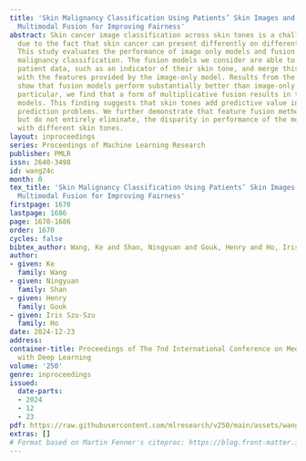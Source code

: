 ```yaml
---
title: 'Skin Malignancy Classification Using Patients’ Skin Images and Meta-data:
  Multimodal Fusion for Improving Fairness'
abstract: Skin cancer image classification across skin tones is a challenging problem
  due to the fact that skin cancer can present differently on different skin tones.
  This study evaluates the performance of image only models and fusion models in skin
  malignancy classification. The fusion models we consider are able to take in additional
  patient data, such as an indicator of their skin tone, and merge this information
  with the features provided by the image-only model. Results from the experiment
  show that fusion models perform substantially better than image-only models. In
  particular, we find that a form of multiplicative fusion results in the best performing
  models. This finding suggests that skin tones add predictive value in skin malignancy
  prediction problems. We further demonstrate that feature fusion methods reduce,
  but do not entirely eliminate, the disparity in performance of the model on patients
  with different skin tones.
layout: inproceedings
series: Proceedings of Machine Learning Research
publisher: PMLR
issn: 2640-3498
id: wang24c
month: 0
tex_title: 'Skin Malignancy Classification Using Patients’ Skin Images and Meta-data:
  Multimodal Fusion for Improving Fairness'
firstpage: 1670
lastpage: 1686
page: 1670-1686
order: 1670
cycles: false
bibtex_author: Wang, Ke and Shan, Ningyuan and Gouk, Henry and Ho, Iris Szu-Szu
author:
- given: Ke
  family: Wang
- given: Ningyuan
  family: Shan
- given: Henry
  family: Gouk
- given: Iris Szu-Szu
  family: Ho
date: 2024-12-23
address:
container-title: Proceedings of The 7nd International Conference on Medical Imaging
  with Deep Learning
volume: '250'
genre: inproceedings
issued:
  date-parts:
  - 2024
  - 12
  - 23
pdf: https://raw.githubusercontent.com/mlresearch/v250/main/assets/wang24c/wang24c.pdf
extras: []
# Format based on Martin Fenner's citeproc: https://blog.front-matter.io/posts/citeproc-yaml-for-bibliographies/
---
```


